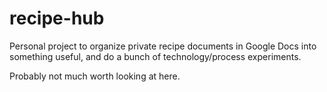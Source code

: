 # recipe-hub
Personal project to organize private recipe documents in Google Docs into something useful, and do a bunch of technology/process experiments.

Probably not much worth looking at here.
